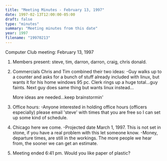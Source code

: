 ```yaml
---
title: "Meeting Minutes - February 13, 1997"
date: 1997-02-13T12:00:00-05:00
draft: false
type: "minutes"
summary: "Meeting minutes from this date"
year: 1997
filename: "19970213"
---
```


Computer Club meeting:   February 13, 1997 </p><p>
1.  Members present: steve, tim, darron, darron, craig, chris 	donald. </p><p>
2.  Commercials 	Chris and Tim combined their two ideas: 		-Guy walks up to a counter and asks for a bunch 	 	 of stuff already included with linux, but wants it 		 for his home windows 95 pc.  Clerk rings up a huge 		 total...guy faints.  Next guy does same thing but  		 wants linux instead... </p><p>
	More ideas are needed...keep brainstormin' </p><p>
3.  Office hours: 	-Anyone interested in holding office hours (officers  	 especially) please email 'steve' with times that you are 	 free so I can set up some kind of schedule. </p><p>
4.  Chicago here we come. 	-Projected date March 1, 1997.  This is not set in stone, 	 if you have a real problem with this let someone know. 	-Money, departure times, are still in the workings.  The more 	 people we hear from, the sooner we can get an estimate.  	 </p><p>
5.  Meeting ended 6:41 pm.  Would you like paper of plastic?  </p>
